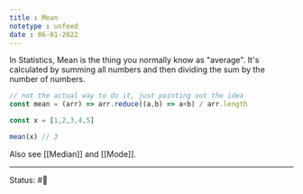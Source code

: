 ```yaml
---
title : Mean
notetype : unfeed
date : 06-01-2022
---
```


In Statistics, Mean is the thing you normally know as "average".  It's calculated by summing all numbers and then dividing the sum by the number of numbers.

```javascript
// not the actual way to do it, just pointing out the idea
const mean = (arr) => arr.reduce((a,b) => a+b) / arr.length

const x = [1,2,3,4,5]

mean(x) // 3

```

Also see [[Median]] and [[Mode]].

-----

Status: #🌲 


